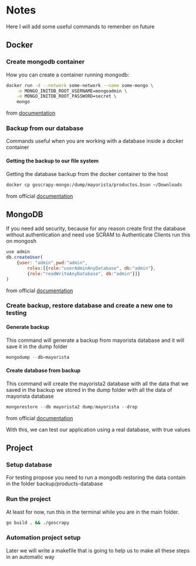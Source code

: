 # Notes

Here I will add some useful commands to remenber on future

## Docker

### Create mongodb container

How you can create a container running mongodb:

```bash
docker run -d --network some-network --name some-mongo \
	-e MONGO_INITDB_ROOT_USERNAME=mongoadmin \
	-e MONGO_INITDB_ROOT_PASSWORD=secret \
	mongo
```

from [documentation](https://hub.docker.com/_/mongo)

### Backup from our database

Commands useful when you are working with a database inside a docker container

#### Getting the backup to our file system

Getting the database backup from the docker container to the host

```bash
docker cp goscrapy-mongo:/dump/mayorista/productos.bson ~/Downloads
```

from official [documentation](https://docs.docker.com/engine/reference/commandline/cp/)


## MongoDB

If you need add security, because for any reason create first the database without authentication and need use SCRAM to Authenticate Clients run this on mongosh

```javascript
use admin
db.createUser(
    {user: "admin",pwd:"admin",
        roles:[{role:"userAdminAnyDatabase", db:"admin"},
        {role:"readWriteAnyDatabase", db:"admin"}]}
)

```
from official [documentation](https://www.mongodb.com/docs/manual/tutorial/configure-scram-client-authentication)

### Create backup, restore database and create a new one to testing

#### Generate backup

This command will generate a backup from mayorista database and it will save it in the dump folder

```javascript
mongodump --db=mayorista
```

#### Create database from backup

This command will create the mayorista2 database with all the data that we saved in the backup we stored in the dump folder
with all the data of mayorista database

```javascript
mongorestore --db mayorista2 dump/mayorista --drop
```

from official [documentation](https://www.mongodb.com/docs/cloud-manager/tutorial/restore-single-database/)

With this, we can test our application using a real database, with true values


## Project

### Setup database

For testing propose you need to run a mongodb restoring the data contain in the folder backup/products-database

### Run the project

At least for now, run this in the terminal while you are in the main folder.

```bash
go build . && ./goscrapy
```
### Automation project setup

Later we will write a makefile that is going to help us to make all these steps in an automatic way
